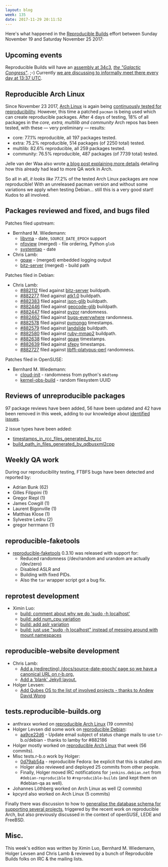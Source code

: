 ```yaml
---
layout: blog
week: 135
date: 2017-11-29 20:11:52
---
```


Here's what happened in the [Reproducible
Builds](https://reproducible-builds.org) effort between Sunday November 19 and
Saturday November 25 2017:

Upcoming events
---------------

Reproducible Builds will have an [assembly at
34c3](https://events.ccc.de/congress/2017/wiki/index.php/Assembly:Reproducible-Builds),
<em>[the "Galactic
Congress"](https://events.ccc.de/2017/11/26/a-galactic-congress-welcomes-all-lifeforms/)</em>.
;-) Currently [we are discussing to informally meet there every day at 13:37
UTC](https://lists.reproducible-builds.org/pipermail/rb-general/2017-November/000735.html).


Reproducible Arch Linux
-----------------------

Since November 23 2017, [Arch Linux](https://www.archlinux.org) is again being
[continuously tested for
reproducibility](https://tests.reproducible-builds.org/archlinux/). However,
this time a patched `pacman` is being used which can create reproducible packages.
After 4 days of testing, 18% of all packages in the <em>core, extra, multilib
and community</em> Arch repos has been tested, with these &mdash; very
preliminary &mdash; results:

* core: 77.1% reproducible, all 197 packages tested.
* extra: 75.2% reproducible, 514 packages (of 2250 total) tested.
* multilib: 82.6% reproducible, all 259 packages tested.
* community: 76.5% reproducible, 487 packages (of 7739 total) tested.

Jelle van der Waa also wrote [a blog post explaining more
details](http://vdwaa.nl/arch/linux/reproducible/builds/security/reproducible-builds-arch/)
detailing how this already had lead to more QA work in Arch.

So all in all, <em>it looks like</em> 77.2% of the tested Arch Linux packages
are now reproducible! With an unreleased pacman version and without some
variations we apply when testing Debian… still this is a very good start! Kudos
to all involved.


Packages reviewed and fixed, and bugs filed
-------------------------------------------

Patches filed upstream:

* Bernhard M. Wiedemann:
  * [libvma](https://github.com/Mellanox/libvma/pull/515) - date, `SOURCE_DATE_EPOCH` support
  * [nfoview](https://github.com/otsaloma/nfoview/pull/13) (merged) - file ordering, Python `glob`
  * [systemtap](https://sourceware.org/ml/systemtap/2017-q4/msg00149.html) - date
* Chris Lamb:
  * [gpaw](https://gitlab.com/gpaw/gpaw/merge_requests/286) - (merged) embedded logging output
  * [bitz-server](https://github.com/uditha-atukorala/bitz-server/pull/7) (merged) - build path

Patches filed in Debian:

* Chris Lamb:
    * [#882112](https://bugs.debian.org/882112) filed against [bitz-server](https://tracker.debian.org/pkg/bitz-server) buildpath.
    * [#882277](https://bugs.debian.org/882277) filed against [atk1.0](https://tracker.debian.org/pkg/atk1.0) buildpath.
    * [#882383](https://bugs.debian.org/882383) filed against [json-glib](https://tracker.debian.org/pkg/json-glib) buildpath.
    * [#882446](https://bugs.debian.org/882446) filed against [geocode-glib](https://tracker.debian.org/pkg/geocode-glib) buildpath.
    * [#882447](https://bugs.debian.org/882447) filed against [pyzor](https://tracker.debian.org/pkg/pyzor) randomness.
    * [#882462](https://bugs.debian.org/882462) filed against [bugs-everywhere](https://tracker.debian.org/pkg/bugs-everywhere) randomness.
    * [#882578](https://bugs.debian.org/882578) filed against [pymongo](https://tracker.debian.org/pkg/pymongo) timestamps.
    * [#882579](https://bugs.debian.org/882579) filed against [landslide](https://tracker.debian.org/pkg/landslide) buildpath.
    * [#882580](https://bugs.debian.org/882580) filed against [ruby-mmap2](https://tracker.debian.org/pkg/ruby-mmap2) buildpath.
    * [#882638](https://bugs.debian.org/882638) filed against [gpaw](https://tracker.debian.org/pkg/gpaw) timestamps.
    * [#882639](https://bugs.debian.org/882639) filed against [sfepy](https://tracker.debian.org/pkg/sfepy) timestamps.
    * [#882727](https://bugs.debian.org/882727) filed against [libffi-platypus-perl](https://tracker.debian.org/pkg/libffi-platypus-perl) randomness.

Patches filed in OpenSUSE:

* Bernhard M. Wiedemann:
  * [cloud-init](https://bugzilla.opensuse.org/show_bug.cgi?id=1069635) - randomness from python's `mkdtemp`
  * [kernel-obs-build](https://build.opensuse.org/request/show/545254) - random filesystem UUID


Reviews of unreproducible packages
----------------------------------

97 package reviews have been added, 56 have been updated and 42 have been removed in this week,
adding to our knowledge about [identified issues](https://tests.reproducible-builds.org/debian/index_issues.html).

2 issue types have been added:

- [timestamps\_in\_rcc\_files\_generated\_by\_rcc](https://anonscm.debian.org/git/reproducible/notes.git/commit/?id=893323fa)
- [build\_path\_in\_files\_generated\_by\_qdbusxml2cpp](https://anonscm.debian.org/git/reproducible/notes.git/commit/?id=5b641d62)


Weekly QA work
--------------

During our reproducibility testing, FTBFS bugs have been detected and reported by:

 - Adrian Bunk (62)
 - Gilles Filippini (1)
 - Gregor Riepl (1)
 - James Cowgill (1)
 - Laurent Bigonville (1)
 - Matthias Klose (1)
 - Sylvestre Ledru (2)
 - gregor herrmann (1)


reproducible-faketools
----------------------

* [reproducible-faketools](https://github.com/bmwiedemann/reproducible-faketools) 0.3.10 was released with support for:
  * Reduced randomness (/dev/random and urandom are actually /dev/zero)
  * Disabled ASLR and
  * Building with fixed PIDs.
  * Also the `tar` wrapper script got a bug fix.


reprotest development
---------------------

- Ximin Luo:
    - [build: comment about why we do 'sudo -h localhost'](https://anonscm.debian.org/git/reproducible/reprotest.git/commit/?id=3143efa)
    - [build: add num\_cpu variation](https://anonscm.debian.org/git/reproducible/reprotest.git/commit/?id=d5dd4df)
    - [build: add aslr variation](https://anonscm.debian.org/git/reproducible/reprotest.git/commit/?id=f0182b0)
    - [build: just use "sudo -h localhost" instead of messing around with mount namespaces](https://anonscm.debian.org/git/reproducible/reprotest.git/commit/?id=4e57b19)


reproducible-website development
--------------------------------

- Chris Lamb:
    - [Add a (redirecting) /docs/source-date-epoch/ page so we have a canonical URL on r-b.org.](https://anonscm.debian.org/git/reproducible/reproducible-website.git/commit/?id=cb3f76f)
    - [Add a 'blank' Jekyll layout.](https://anonscm.debian.org/git/reproducible/reproducible-website.git/commit/?id=7ee39da)
- Holger Levsen:
    - [Add Qubes OS to the list of involved projects - thanks to Andew David Wong](https://anonscm.debian.org/git/reproducible/reproducible-website.git/commit/?id=8760c33)


tests.reproducible-builds.org
-----------------------------

* anthraxx worked on [reproducible Arch Linux](https://tests.reproducible-builds.org/archlinux) (19 commits)
* Holger Levsen did some work on [reproducible Debian](https://tests.reproducible-builds.org/debian/):
  * [aa9ce22d6](https://anonscm.debian.org/git/qa/jenkins.debian.net.git/commit/?id=aa9ce22d6) -
    Update email subject of status change mails to use t.r-b.o/debian - thanks to lamby for #882186
* Holger mostly worked on [reproducible Arch Linux](https://tests.reproducible-builds.org/archlinux)
  that week (56 commits).
* Misc tests.r-b.o work by Holger:
  * [0d79ab54a](https://anonscm.debian.org/git/qa/jenkins.debian.net.git/commit/?id=0d79ab54a) -
    reproducible Fedora: be explicit that this is stalled atm
  * Holger also reviewed and deployed 25 commits from other people.
  * Finally, Holger moved IRC notifications for `jenkins.debian.net` from
    `#debian-reproducible` to `#reproducible-builds` (and kept them
    on #debian-qa as well).
* Johannes Löthberg worked on Arch Linux as well (2 commits)
* kpcyrd also worked on Arch Linux (5 commits)

Finally there was discussion to how to [generalise the database schema for
supporting several
projects](https://lists.reproducible-builds.org/pipermail/rb-general/2017-November/000713.html),
triggered by the recent work on reproducible Arch, but also previously
discussed in the context of openSUSE, LEDE and FreeBSD.


Misc.
-----

This week's edition was written by Ximin Luo, Bernhard M. Wiedemann, Holger
Levsen and Chris Lamb & reviewed by a bunch of Reproducible Builds folks on IRC
& the mailing lists.
